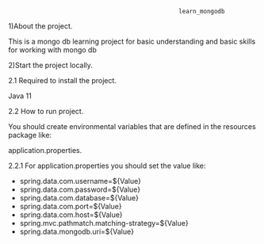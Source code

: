                                                     learn_mongodb
                                                             
1)About the project.

This is a mongo db learning project for basic understanding and basic skills for working with mongo db

2)Start the project locally.

2.1 Required to install the project.

Java 11

2.2 How to run project.

You should create environmental variables that are defined in the resources package like:

application.properties.

2.2.1 For application.properties you should set the value like:

* spring.data.com.username=${Value}
* spring.data.com.password=${Value}
* spring.data.com.database=${Value}
* spring.data.com.port=${Value}
* spring.data.com.host=${Value}
* spring.mvc.pathmatch.matching-strategy=${Value}
* spring.data.mongodb.uri=${Value}
